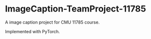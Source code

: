 # ImageCaption-TeamProject-11785
A image caption project for CMU 11785 course.

Implemented with PyTorch.
